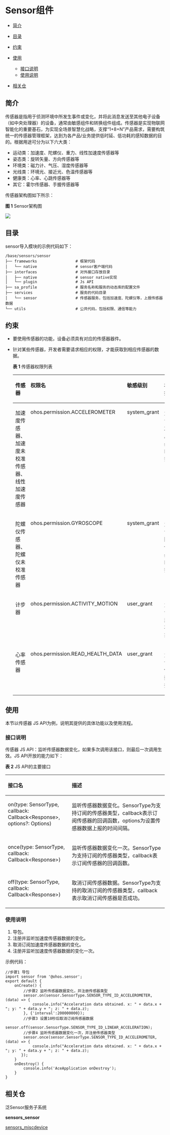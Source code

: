 # Sensor组件<a name="ZH-CN_TOPIC_0000001148682248"></a>

-   [简介](#section11660541593)
-   [目录](#section44981327519)
-   [约束](#section98068674513)
-   [使用](#section1581412211528)
    -   [接口说明](#section15684191115524)
    -   [使用说明](#section1543714111810)

-   [相关仓](#section96071132185310)

## 简介<a name="section11660541593"></a>

传感器是指用于侦测环境中所发生事件或变化，并将此消息发送至其他电子设备（如中央处理器）的设备，通常由敏感组件和转换组件组成。传感器是实现物联网智能化的重要基石，为实现全场景智慧化战略，支撑“1+8+N”产品需求，需要构筑统一的传感器管理框架，达到为各产品/业务提供低时延、低功耗的感知数据的目的。根据用途可分为以下六大类：

-   运动类：加速度、陀螺仪、重力、线性加速度传感器等
-   姿态类：旋转矢量、方向传感器等
-   环境类：磁力计、气压、湿度传感器等
-   光线类：环境光、接近光、色温传感器等
-   健康类：心率、心跳传感器等
-   其它：霍尔传感器、手握传感器等

传感器架构图如下所示：

**图 1**  Sensor架构图<a name="fig18632347122018"></a>  


![](figures/zh-cn_image_0000001199027515.png)

## 目录<a name="section44981327519"></a>

sensor导入模块的示例代码如下：

```
/base/sensors/sensor
├── frameworks                 # 框架代码
│   └── native                 # sensor客户端代码          
├── interfaces                 # 对外接口存放目录
│   ├── native                 # sensor native实现
│   └── plugin                 # Js API
├── sa_profile                 # 服务名称和服务的动态库的配置文件
├── services                   # 服务的代码目录
│   └── sensor                 # 传感器服务，包括加速度、陀螺仪等，上报传感器数据
└── utils                      # 公共代码，包括权限、通信等能力
```

## 约束<a name="section98068674513"></a>

-   要使用传感器的功能，设备必须具有对应的传感器器件。

-   针对某些传感器，开发者需要请求相应的权限，才能获取到相应传感器的数据。

    **表 1**  传感器权限列表

    <a name="table1379101653916"></a>
    <table><thead align="left"><tr id="row137911161397"><th class="cellrowborder" valign="top" width="23.46765323467653%" id="mcps1.2.5.1.1"><p id="p15138132134118"><a name="p15138132134118"></a><a name="p15138132134118"></a>传感器</p>
    </th>
    <th class="cellrowborder" valign="top" width="27.61723827617238%" id="mcps1.2.5.1.2"><p id="p2798169398"><a name="p2798169398"></a><a name="p2798169398"></a>权限名</p>
    </th>
    <th class="cellrowborder" valign="top" width="13.358664133586636%" id="mcps1.2.5.1.3"><p id="p14791716163914"><a name="p14791716163914"></a><a name="p14791716163914"></a>敏感级别</p>
    </th>
    <th class="cellrowborder" valign="top" width="35.55644435556444%" id="mcps1.2.5.1.4"><p id="p379171633919"><a name="p379171633919"></a><a name="p379171633919"></a>权限描述</p>
    </th>
    </tr>
    </thead>
    <tbody><tr id="row12791216173912"><td class="cellrowborder" valign="top" width="23.46765323467653%" headers="mcps1.2.5.1.1 "><p id="p41385264116"><a name="p41385264116"></a><a name="p41385264116"></a>加速度传感器、加速度未校准传感器、线性加速度传感器</p>
    </td>
    <td class="cellrowborder" valign="top" width="27.61723827617238%" headers="mcps1.2.5.1.2 "><p id="p177941653914"><a name="p177941653914"></a><a name="p177941653914"></a>ohos.permission.ACCELEROMETER</p>
    </td>
    <td class="cellrowborder" valign="top" width="13.358664133586636%" headers="mcps1.2.5.1.3 "><p id="p207991683914"><a name="p207991683914"></a><a name="p207991683914"></a>system_grant</p>
    </td>
    <td class="cellrowborder" valign="top" width="35.55644435556444%" headers="mcps1.2.5.1.4 "><p id="p118061614399"><a name="p118061614399"></a><a name="p118061614399"></a>允许订阅加速度传感器的数据。</p>
    </td>
    </tr>
    <tr id="row480116123911"><td class="cellrowborder" valign="top" width="23.46765323467653%" headers="mcps1.2.5.1.1 "><p id="p1213992174111"><a name="p1213992174111"></a><a name="p1213992174111"></a>陀螺仪传感器、陀螺仪未校准传感器</p>
    </td>
    <td class="cellrowborder" valign="top" width="27.61723827617238%" headers="mcps1.2.5.1.2 "><p id="p13807165395"><a name="p13807165395"></a><a name="p13807165395"></a>ohos.permission.GYROSCOPE</p>
    </td>
    <td class="cellrowborder" valign="top" width="13.358664133586636%" headers="mcps1.2.5.1.3 "><p id="p188031617391"><a name="p188031617391"></a><a name="p188031617391"></a>system_grant</p>
    </td>
    <td class="cellrowborder" valign="top" width="35.55644435556444%" headers="mcps1.2.5.1.4 "><p id="p4804168392"><a name="p4804168392"></a><a name="p4804168392"></a>允许订阅陀螺仪传感器的数据。</p>
    </td>
    </tr>
    <tr id="row68051693916"><td class="cellrowborder" valign="top" width="23.46765323467653%" headers="mcps1.2.5.1.1 "><p id="p191397210413"><a name="p191397210413"></a><a name="p191397210413"></a>计步器</p>
    </td>
    <td class="cellrowborder" valign="top" width="27.61723827617238%" headers="mcps1.2.5.1.2 "><p id="p9802016183911"><a name="p9802016183911"></a><a name="p9802016183911"></a>ohos.permission.ACTIVITY_MOTION</p>
    </td>
    <td class="cellrowborder" valign="top" width="13.358664133586636%" headers="mcps1.2.5.1.3 "><p id="p11801216143916"><a name="p11801216143916"></a><a name="p11801216143916"></a>user_grant</p>
    </td>
    <td class="cellrowborder" valign="top" width="35.55644435556444%" headers="mcps1.2.5.1.4 "><p id="p48010163399"><a name="p48010163399"></a><a name="p48010163399"></a>允许订阅运动状态。</p>
    </td>
    </tr>
    <tr id="row20323104234015"><td class="cellrowborder" valign="top" width="23.46765323467653%" headers="mcps1.2.5.1.1 "><p id="p3139172144118"><a name="p3139172144118"></a><a name="p3139172144118"></a>心率传感器</p>
    </td>
    <td class="cellrowborder" valign="top" width="27.61723827617238%" headers="mcps1.2.5.1.2 "><p id="p7323942174013"><a name="p7323942174013"></a><a name="p7323942174013"></a>ohos.permission.READ_HEALTH_DATA</p>
    </td>
    <td class="cellrowborder" valign="top" width="13.358664133586636%" headers="mcps1.2.5.1.3 "><p id="p1232314214407"><a name="p1232314214407"></a><a name="p1232314214407"></a>user_grant</p>
    </td>
    <td class="cellrowborder" valign="top" width="35.55644435556444%" headers="mcps1.2.5.1.4 "><p id="p12323144254018"><a name="p12323144254018"></a><a name="p12323144254018"></a>允许读取健康数据。</p>
    </td>
    </tr>
    </tbody>
    </table>


## 使用<a name="section1581412211528"></a>

本节以传感器 JS API为例，说明其提供的具体功能以及使用流程。

### 接口说明<a name="section15684191115524"></a>

传感器 JS API：监听传感器数据变化，如果多次调用该接口，则最后一次调用生效。JS API开放的能力如下：

**表 2**  JS API的主要接口

<a name="table13821942165419"></a>
<table><thead align="left"><tr id="row6821194225417"><th class="cellrowborder" valign="top" width="40.11%" id="mcps1.2.3.1.1"><p id="p3822542145420"><a name="p3822542145420"></a><a name="p3822542145420"></a>接口名</p>
</th>
<th class="cellrowborder" valign="top" width="59.89%" id="mcps1.2.3.1.2"><p id="p0822942175411"><a name="p0822942175411"></a><a name="p0822942175411"></a>描述</p>
</th>
</tr>
</thead>
<tbody><tr id="row1782284211544"><td class="cellrowborder" valign="top" width="40.11%" headers="mcps1.2.3.1.1 "><p id="p18666622171316"><a name="p18666622171316"></a><a name="p18666622171316"></a>on(type: SensorType, callback: Callback&lt;Response&gt;, options?: Options)</p>
</td>
<td class="cellrowborder" valign="top" width="59.89%" headers="mcps1.2.3.1.2 "><p id="p1476355071517"><a name="p1476355071517"></a><a name="p1476355071517"></a>监听传感器数据变化。SensorType为支持订阅的传感器类型，callback表示订阅传感器的回调函数，options为设置传感器数据上报的时间间隔。</p>
</td>
</tr>
<tr id="row1489993155613"><td class="cellrowborder" valign="top" width="40.11%" headers="mcps1.2.3.1.1 "><p id="p1490010315564"><a name="p1490010315564"></a><a name="p1490010315564"></a>once(type: SensorType, callback: Callback&lt;Response&gt;)</p>
</td>
<td class="cellrowborder" valign="top" width="59.89%" headers="mcps1.2.3.1.2 "><p id="p5900163115564"><a name="p5900163115564"></a><a name="p5900163115564"></a>监听传感器数据变化一次。SensorType为支持订阅的传感器类型，callback表示订阅传感器的回调函数。</p>
</td>
</tr>
<tr id="row1909165317562"><td class="cellrowborder" valign="top" width="40.11%" headers="mcps1.2.3.1.1 "><p id="p16909135319564"><a name="p16909135319564"></a><a name="p16909135319564"></a>off(type: SensorType, callback: Callback&lt;Response&gt;)</p>
</td>
<td class="cellrowborder" valign="top" width="59.89%" headers="mcps1.2.3.1.2 "><p id="p3909165315613"><a name="p3909165315613"></a><a name="p3909165315613"></a>取消订阅传感器数据。SensorType为支持的取消订阅的传感器类型，callback表示取消订阅传感器是否成功。</p>
</td>
</tr>
</tbody>
</table>



### 使用说明<a name="section1543714111810"></a>

1.  导包。
2.  注册并监听加速度传感器数据的变化。
3.  取消订阅加速度传感器数据的变化。
4.  注册并监听加速度传感器数据的变化一次。

示例代码：

```
//步骤1 导包
import sensor from '@ohos.sensor';
export default {
    onCreate() {
        //步骤2 监听传感器数据变化，并注册传感器类型
        sensor.on(sensor.SensorType.SENSOR_TYPE_ID_ACCELEROMETER, (data) => {
            console.info("Acceleration data obtained. x: " + data.x + "; y: " + data.y + "; z: " + data.z);
        }, {'interval':200000000});
        //步骤3 设置10秒后取消订阅传感器数据
        sensor.off(sensor.SensorType.SENSOR_TYPE_ID_LINEAR_ACCELERATION);
        //步骤4 监听传感器数据变化一次，并注册传感器类型
        sensor.once(sensor.SensorType.SENSOR_TYPE_ID_ACCELEROMETER, (data) => {
            console.info("Acceleration data obtained. x: " + data.x + "; y: " + data.y + "; z: " + data.z);
       });
    }
    onDestroy() {
        console.info('AceApplication onDestroy');
    }
}
```

## 相关仓<a name="section96071132185310"></a>

泛Sensor服务子系统

**sensors\_sensor**

[sensors\_miscdevice](https://gitee.com/openharmony/sensors_miscdevice)

